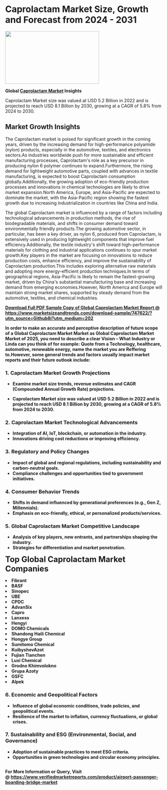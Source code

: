 <H1>Caprolactam Market Size, Growth and Forecast from 2024 - 2031</H1><img class="aligncenter size-medium wp-image-584254" src="https://thirdeyenews.in/wp-content/uploads/2024/09/Global-Market-Research-300x168.jpeg" alt="" width="300" height="168" /><p><strong>Global&nbsp;<a href="https://www.marketsizeandtrends.com/download-sample/747622/?utm_source=Github8j?utm_medium=202">Caprolactam Market</a> Insights</strong></p><p>Caprolactam Market size was valued at USD 5.2 Billion in 2022 and is projected to reach USD 8.1 Billion by 2030, growing at a CAGR of 5.8% from 2024 to 2030.</p><p><h2>Market Growth Insights</h2> <p>The Caprolactam market is poised for significant growth in the coming years, driven by the increasing demand for high-performance polyamide (nylon) products, especially in the automotive, textiles, and electronics sectors.As industries worldwide push for more sustainable and efficient manufacturing processes, Caprolactam's role as a key precursor in producing nylon 6 polymer continues to expand.Furthermore, the rising demand for lightweight automotive parts, coupled with advances in textile manufacturing, is expected to boost Caprolactam consumption globally.Additionally, the growing adoption of eco-friendly production processes and innovations in chemical technologies are likely to drive market expansion.North America, Europe, and Asia-Pacific are expected to dominate the market, with the Asia-Pacific region showing the fastest growth due to increasing industrialization in countries like China and India.</p> <p><strong><a href="#"></a></strong></p> <p>The global Caprolactam market is influenced by a range of factors including technological advancements in production methods, the rise of biodegradable materials, and shifts in consumer demand toward environmentally friendly products.The growing automotive sector, in particular, has been a key driver, as nylon 6, produced from Caprolactam, is extensively used in producing lightweight components that improve fuel efficiency.Additionally, the textile industry's shift toward high-performance materials for clothing and industrial applications continues to spur market growth.Key players in the market are focusing on innovations to reduce production costs, enhance efficiency, and improve the sustainability of Caprolactam production.This includes exploring alternative raw materials and adopting more energy-efficient production techniques.In terms of geographical regions, Asia-Pacific is likely to remain the fastest-growing market, driven by China's substantial manufacturing base and increasing demand from emerging economies.However, North America and Europe will maintain strong market shares, supported by steady demand from the automotive, textiles, and chemical industries.</p> <p><strong><a href="#"></p><p><span class=""><strong>Download Full PDF Sample Copy of Global Caprolactam Market Report</strong> @ <a href="https://www.marketsizeandtrends.com/download-sample/747622/?utm_source=Github8j?utm_medium=202" target="_blank">https://www.marketsizeandtrends.com/download-sample/747622/?utm_source=Github8j?utm_medium=202</a></span></p><p>In order to make an accurate and perceptive description of future scope of a Global&nbsp;Caprolactam Market Market as Global&nbsp;Caprolactam Market Market of 2025, you need to describe a clear Vision &ndash; What Industry or Linda can you think of for example: Quote from a Technology, healthcare, automotive, renewable energy, name the market you are Reffering to.However, some general trends and factors usually impact market reports and their future outlook include:</p><h3>1.&nbsp;<strong>Caprolactam Market Growth Projections</strong></h3><ul><li>Examine market size trends, revenue estimates and CAGR (Compounded Annual Growth Rate) projections.</li><li><p>Caprolactam Market size was valued at USD 5.2 Billion in 2022 and is projected to reach USD 8.1 Billion by 2030, growing at a CAGR of 5.8% from 2024 to 2030.</p></li></ul><h3>2.&nbsp;<strong>Caprolactam Market Technological Advancements</strong></h3><ul><li>Integration of AI, IoT, blockchain, or automation in the industry.</li><li>Innovations driving cost reductions or improving efficiency.</li></ul><h3>3.&nbsp;<strong>Regulatory and Policy Changes</strong></h3><ul><li>Impact of global and regional regulations, including sustainability and carbon-neutral goals.</li><li>Compliance challenges and opportunities tied to government initiatives.</li></ul><h3>4.&nbsp;<strong>Consumer Behavior Trends</strong></h3><ul><li>Shifts in demand influenced by generational preferences (e.g., Gen Z, Millennials).</li><li>Emphasis on eco-friendly, ethical, or personalized products/services.</li></ul><h3>5.&nbsp;<strong>Global Caprolactam Market Competitive Landscape</strong></h3><ul><li>Analysis of key players, new entrants, and partnerships shaping the industry.</li><li>Strategies for differentiation and market penetration.</li></ul><p data-pm-slice="1 1 []"><span style="color: inherit; font-family: inherit; font-size: 25px;">Top Global Caprolactam Market Companies</span></p><div class="" data-test-id=""><p><li>Fibrant</li><li> BASF</li><li> Sinopec</li><li> UBE</li><li> CPDC</li><li> AdvanSix</li><li> Capro</li><li> Lanxess</li><li> Hengyi</li><li> DOMO Chemicals</li><li> Shandong Haili Chemical</li><li> Hongye Group</li><li> Sumitomo Chemical</li><li> KuibyshevAzot</li><li> Fujian Tianchen</li><li> Luxi Chemical</li><li> Grodno Khimvolokno</li><li> Grupa Azoty</li><li> GSFC</li><li> Alpek</li></p></div><h3>6.&nbsp;<strong>Economic and Geopolitical Factors</strong></h3><ul><li>Influence of global economic conditions, trade policies, and geopolitical events.</li><li>Resilience of the market to inflation, currency fluctuations, or global crises.</li></ul><h3>7.&nbsp;<strong>Sustainability and ESG (Environmental, Social, and Governance)</strong></h3><ul><li>Adoption of sustainable practices to meet ESG criteria.</li><li>Opportunities in green technologies and circular economy principles.</li></ul><h2><strong style="font-size: 14px;">For More Information or Query, Visit @&nbsp;</strong><a style="background-color: #ffffff; font-size: 14px;" href="https://www.marketsizeandtrends.com/report/caprolactam-market/" target="_blank">https://www.verifiedmarketreports.com/product/airport-passenger-boarding-bridge-market</a></h2>